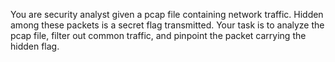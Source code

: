 You are security analyst given a pcap file containing network traffic. Hidden among these packets is a secret flag transmitted. Your task is to analyze the pcap file, filter out common traffic, and pinpoint the packet carrying the hidden flag.
